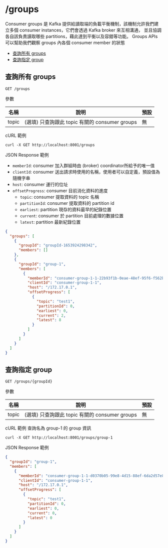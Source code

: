 /groups
===

Consumer groups 是 Kafka 提供給讀取端的負載平衡機制，該機制允許我們建立多個 consumer instances，它們會透過 Kafka broker 來互相溝通，
並且協調各自該負責讀取哪些 partitions，藉此達到平衡以及容錯等功能。 Groups APIs 可以幫助我們觀察 groups 內各個 consumer member 的狀態

- [查詢所有 groups](#查詢所有-groups)
- [查詢指定 group](#查詢指定-group)

## 查詢所有 groups
```shell
GET /groups
```

參數

| 名稱                       | 說明                                   | 預設  |
|--------------------------|--------------------------------------|-----|
| topic                    | (選填) 只查詢跟此 topic 有關的 consumer groups | 無   |

cURL 範例
```shell
curl -X GET http://localhost:8001/groups
```

JSON Response 範例
- `memberId`: consumer 加入群組時由 (broker) coordinator所給予的唯一值
- `clientId`: consumer 送出請求時使用的名稱，使用者可以自定義，預設值為隨機字串
- `host`: consumer 運行的位址
- `offsetProgress`: consumer 目前消化資料的進度
  - `topic`: consumer 提取資料的 topic 名稱
  - `partitionId`: consumer 提取資料的 partition id
  - `earliest`: partition 現存的資料最早的紀錄位置
  - `current`: consumer 於 partition 目前處理的數據位置
  - `latest`: partition 最新紀錄位置
```json
{
  "groups": [
    {
      "groupId": "groupId-1653924298342",
      "members": []
    },
    {
      "groupId": "group-1",
      "members": [
        {
          "memberId": "consumer-group-1-1-22b93f1b-0eae-48ef-95f6-f562bf6769c0",
          "clientId": "consumer-group-1-1",
          "host": "/172.17.0.1",
          "offsetProgress": [
            {
              "topic": "test1",
              "partitionId": 0,
              "earliest": 0,
              "current": 2,
              "latest": 8
            }
          ]
        }
      ]
    }
  ]
}
```

## 查詢指定 group
```shell
GET /groups/{groupId}
```

參數

| 名稱                       | 說明                                   | 預設  |
|--------------------------|--------------------------------------|-----|
| topic                    | (選填) 只查詢跟此 topic 有關的 consumer groups | 無   |

cURL 範例
查詢名為 group-1 的 group 資訊
```shell
curl -X GET http://localhost:8001/groups/group-1
```

JSON Response 範例
```json
{
  "groupId": "group-1",
  "members": [
    {
      "memberId": "consumer-group-1-1-d0370b05-99e8-4d15-88ef-6da2d57e84fb",
      "clientId": "consumer-group-1-1",
      "host": "/172.17.0.1",
      "offsetProgress": [
        {
          "topic": "test1",
          "partitionId": 0,
          "earliest": 0,
          "current": 0,
          "latest": 0
        }
      ]
    }
  ]
}
```
